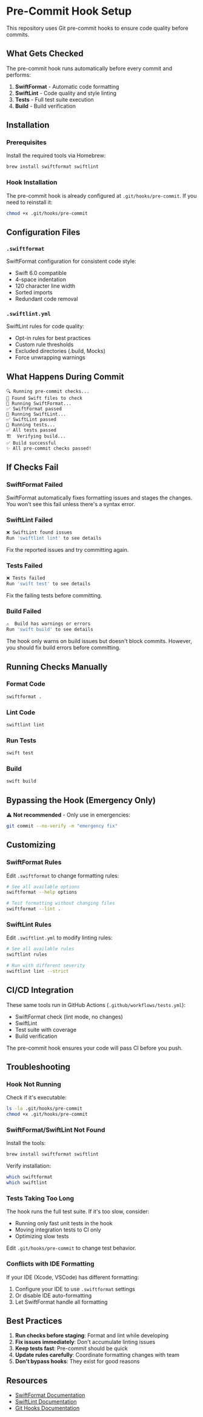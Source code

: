 # Pre-Commit Hook Setup

This repository uses Git pre-commit hooks to ensure code quality before commits.

## What Gets Checked

The pre-commit hook runs automatically before every commit and performs:

1. **SwiftFormat** - Automatic code formatting
2. **SwiftLint** - Code quality and style linting
3. **Tests** - Full test suite execution
4. **Build** - Build verification

## Installation

### Prerequisites

Install the required tools via Homebrew:

```bash
brew install swiftformat swiftlint
```

### Hook Installation

The pre-commit hook is already configured at `.git/hooks/pre-commit`. If you need to reinstall it:

```bash
chmod +x .git/hooks/pre-commit
```

## Configuration Files

### `.swiftformat`

SwiftFormat configuration for consistent code style:
- Swift 6.0 compatible
- 4-space indentation
- 120 character line width
- Sorted imports
- Redundant code removal

### `.swiftlint.yml`

SwiftLint rules for code quality:
- Opt-in rules for best practices
- Custom rule thresholds
- Excluded directories (.build, Mocks)
- Force unwrapping warnings

## What Happens During Commit

```
🔍 Running pre-commit checks...
📝 Found Swift files to check
🎨 Running SwiftFormat...
✅ SwiftFormat passed
🔬 Running SwiftLint...
✅ SwiftLint passed
🧪 Running tests...
✅ All tests passed
🏗️  Verifying build...
✅ Build successful
✨ All pre-commit checks passed!
```

## If Checks Fail

### SwiftFormat Failed
SwiftFormat automatically fixes formatting issues and stages the changes. You won't see this fail unless there's a syntax error.

### SwiftLint Failed
```bash
❌ SwiftLint found issues
Run 'swiftlint lint' to see details
```

Fix the reported issues and try committing again.

### Tests Failed
```bash
❌ Tests failed
Run 'swift test' to see details
```

Fix the failing tests before committing.

### Build Failed
```bash
⚠️  Build has warnings or errors
Run 'swift build' to see details
```

The hook only warns on build issues but doesn't block commits. However, you should fix build errors before committing.

## Running Checks Manually

### Format Code
```bash
swiftformat .
```

### Lint Code
```bash
swiftlint lint
```

### Run Tests
```bash
swift test
```

### Build
```bash
swift build
```

## Bypassing the Hook (Emergency Only)

⚠️ **Not recommended** - Only use in emergencies:

```bash
git commit --no-verify -m "emergency fix"
```

## Customizing

### SwiftFormat Rules

Edit `.swiftformat` to change formatting rules:

```bash
# See all available options
swiftformat --help options

# Test formatting without changing files
swiftformat --lint .
```

### SwiftLint Rules

Edit `.swiftlint.yml` to modify linting rules:

```bash
# See all available rules
swiftlint rules

# Run with different severity
swiftlint lint --strict
```

## CI/CD Integration

These same tools run in GitHub Actions (`.github/workflows/tests.yml`):
- SwiftFormat check (lint mode, no changes)
- SwiftLint
- Test suite with coverage
- Build verification

The pre-commit hook ensures your code will pass CI before you push.

## Troubleshooting

### Hook Not Running

Check if it's executable:
```bash
ls -la .git/hooks/pre-commit
chmod +x .git/hooks/pre-commit
```

### SwiftFormat/SwiftLint Not Found

Install the tools:
```bash
brew install swiftformat swiftlint
```

Verify installation:
```bash
which swiftformat
which swiftlint
```

### Tests Taking Too Long

The hook runs the full test suite. If it's too slow, consider:
- Running only fast unit tests in the hook
- Moving integration tests to CI only
- Optimizing slow tests

Edit `.git/hooks/pre-commit` to change test behavior.

### Conflicts with IDE Formatting

If your IDE (Xcode, VSCode) has different formatting:
1. Configure your IDE to use `.swiftformat` settings
2. Or disable IDE auto-formatting
3. Let SwiftFormat handle all formatting

## Best Practices

1. **Run checks before staging**: Format and lint while developing
2. **Fix issues immediately**: Don't accumulate linting issues
3. **Keep tests fast**: Pre-commit should be quick
4. **Update rules carefully**: Coordinate formatting changes with team
5. **Don't bypass hooks**: They exist for good reasons

## Resources

- [SwiftFormat Documentation](https://github.com/nicklockwood/SwiftFormat)
- [SwiftLint Documentation](https://github.com/realm/SwiftLint)
- [Git Hooks Documentation](https://git-scm.com/docs/githooks)
